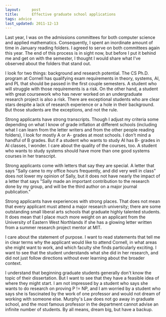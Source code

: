 ```yaml
---
layout:     post
title:      Effective graduate school applications
tags: advice
last_updated: 2011-12-13
---
```


Last year, I was on the admissions committees for both computer science and
applied mathematics.  Consequently, I spent an inordinate amount of time in
January reading folders.  I agreed to serve on both committees again this year.
The end of this process is in sight now, but before I put it behind me and get
on with the semester, I thought I would share what I've observed about the
folders that stand out.

I look for two things: background and research potential.  The CS Ph.D. program
at Cornell has qualifying exam requirements in theory, systems, AI, and PL that
should be passed in the first couple semesters.  A student who will struggle
with those requirements is a risk.  On the other hand, a student with great
coursework who has never worked on an undergraduate research project is also a
risk.  There are exceptional students who are clear stars despite a lack of
research experience or a hole in their background.  But those students are the
exceptions, and not the rule.

Strong applicants have strong transcripts.  Though I adjust my criteria some
depending on what I know of grade inflation at different schools (including
what I can learn from the letter writers and from the other people reading
folders), I look for mostly A or A- grades at most schools.  I don't mind a
handful of B grades.  But if a student who wants to study AI has B- grades in
AI classes, I wonder.  I care about the quality of the courses, too.  A student
who wants to study systems should have more than one good systems courses in
her transcript.

Strong applicants come with letters that say they are special.  A letter that
says "Sally came to my office hours frequently, and did very well in class"
does not lower my opinion of Sally, but it does not have nearly the impact of a
letter that says "Sally made an important contribution to the research done by
my group, and will be the third author on a major journal publication."

Strong applicants have experiences with strong places.  That does not mean that
every applicant must attend a major research university; there are some
outstanding small liberal arts schools that graduate highly talented students.
It does mean that I place much more weight on an applicant from the University
of Eastern West Northlands if she has a glowing letter written from a summer
research project mentor at MIT.

I care about the statement of purpose.  I want to read statements that tell me
in clear terms why the applicant would like to attend Cornell, in what areas
she might want to work, and which faculty she finds particularly exciting.  I
want to see that the student understands what she did in her research, and did
not just follow directions without ever learning about the broader context.

I understand that beginning graduate students generally don't know the topic of
their dissertation.  But I want to see that they have a feasible idea of where
they might start.  I am not impressed by a student who says she wants to do
research on proving P != NP, and I am worried by a student who says she is
fascinated by the work of one professor and would not dream of working with
someone else.  Murphy's Law does not go away in graduate school, and the most
famous professor in the department cannot advise an infinite number of
students.  By all means, dream big, but have a backup.

